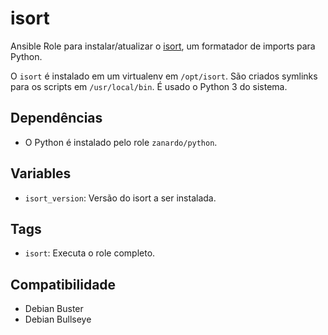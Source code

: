 # isort

Ansible Role para instalar/atualizar o [isort](https://github.com/PyCQA/isort), um
formatador de imports para Python.

O `isort` é instalado em um virtualenv em `/opt/isort`. São criados symlinks para os
scripts em `/usr/local/bin`. É usado o Python 3 do sistema.

## Dependências

- O Python é instalado pelo role `zanardo/python`.

## Variables

* `isort_version`: Versão do isort a ser instalada.

## Tags

- `isort`: Executa o role completo.

## Compatibilidade

- Debian Buster
- Debian Bullseye
